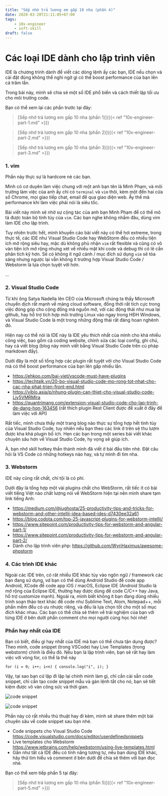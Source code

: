 ```yaml
---
title: "Sếp nhớ trả lương em gấp 10 nha (phần 4)"
date: 2020-03-20T21:11:05+07:00
tags:
    - 10x-engineer
    - soft-skill
draft: false
---
```


# Các loại IDE dành cho lập trình viên

IDE là chương trình dành để viết các dòng lệnh ấy các bạn, IDE nếu chọn và cài đặt đúng không thể nghi ngờ gì có thể boost performance của bạn lên cả trăm lần.

Trong bài này, mình sẽ chia sẻ một số IDE phổ biến và cách thiết lập tối ưu cho môi trường code.

Bạn có thể xem lại các phần trước tại đây:
>[Sếp nhớ trả lương em gấp 10 nha (phần 1)]({{< ref "10x-engineer-part-1.md" >}})

>[Sếp nhớ trả lương em gấp 10 nha (phần 2)]({{< ref "10x-engineer-part-2.md" >}})

>[Sếp nhớ trả lương em gấp 10 nha (phần 3)]({{< ref "10x-engineer-part-3.md" >}})


### 1. vim

Phần này thực sự là hardcore nè các bạn.

Mình có cơ duyên làm việc chung với một anh bạn tên là Minh Phạm, và môi trường làm việc của anh ấy chỉ có ```terminal``` và ```vim``` thôi, kèm một đến hai cửa sổ Chrome, mọi giao tiếp chat, email để qua giao diện web. Ấy thế mà performance khi làm việc phải nói là siêu tốc.

Bài viết này mình sẽ nhờ sự cộng tác của anh bạn Minh Phạm để có thể mô tả được toàn bộ tinh túy của ```vim```. Các bạn nghe không nhầm đâu, dùng vim làm IDE cho lập trình.

Tuy nhiên trước hết, mình khuyến cáo bài viết này có thể hơi extreme, trong thực tế, các IDE như Visual Studio Code hay WebStorm đều có nhiều tiện ích mở rộng siêu hay, mặc dù không phủ nhận ```vim``` rất flexible và cũng có vô vàn tiện ích mở rộng nhưng xét về nhiều mặt khi code và debug thì có lẽ cần phân tích kỹ hơn. Sẽ có không ít ngữ cảnh / mục đích sử dụng ```vim``` sẽ tỏa sáng nhưng ngược lại vẫn không ít trường hợp Visual Studio Code / Webstorm là lựa chọn tuyệt vời hơn.

...

### 2. Visual Studio Code

Từ khi ông Satya Nadella lên CEO của Microsoft chúng ta thấy Microsoft chuyển dịch rất mạnh về mảng cloud software, đồng thời rất tích cực trong việc đóng góp cho cộng đồng mã nguồn mở, với các động thái như mua lại github, hay hỗ trợ tích hợp môi trường Linux vào ngay trong HĐH Windows, và Visual Studio Code là một trong những động thái rất đáng hoan nghênh đó.

Hiện nay có thể nói là IDE này là IDE yêu thích nhất của mình cho khá nhiều công việc, bao gồm cả coding website, chỉnh sửa các loại config, ghi chú, hay cả viết blog (blog này mình viết bằng Visual Studio Code trên cú pháp markdown đấy).

Dưới đây là một số tổng hợp các plugin rất tuyệt vời cho Visual Studio Code mà có thể boost performance của bạn lên gấp nhiều lần.

* https://ehkoo.com/bai-viet/vscode-must-have-plugins
* https://techtalk.vn/20-bo-visual-studio-code-mo-rong-tot-nhat-cho-cac-nha-phat-trien-front-end.html
* https://viblo.asia/p/nhung-plugin-can-thiet-cho-visual-studio-code-Ljy5VMRMlra
* https://quantrimang.com/extension-visual-studio-code-cho-lap-trinh-de-dang-hon-163456
(rất thích plugin Rest Client được đề xuất ở đây để làm việc với API)

Rất tiếc, mình chưa thấy một trang blog nào thực sự tổng hợp hết tinh tùy của Visual Studio Code, tuy nhiên nếu bạn theo các link ở trên sẽ thu lượm được kha khá plugin bổ ích. Hẹn các bạn trong một series bài viết khác chuyên sâu hơn về Visual Studio Code, hy vọng sẽ giúp ích.

À, bạn nhớ skill hotkey thần thánh mình đã viết ở bài đầu tiên nhé. Đặt câu hỏi là VS Code có những hotkeys nào hay, và tự mình đi tìm nha.

### 3. Webstorm

IDE này cũng rất chất, chỉ tội là có phí.

Dưới đây là tổng hợp một vài plugins chất cho WebStorm, rất tiếc ít có bài viết tiếng Việt nào chất lượng nói về WebStorm hiện tại nên mình share tạm link tiếng Anh:
* https://medium.com/@jughosta/25-productivity-tips-and-tricks-for-webstorm-and-other-intellij-idea-based-ides-d7430ee32a61
* https://blog.codota.com/top-25-javascript-plugins-for-webstorm-intellij/
* https://www.sitepoint.com/productivity-tips-for-webstorm-and-angular-part-1/
* https://www.sitepoint.com/productivity-tips-for-webstorm-and-angular-part-2/
* Dành cho lập trình viên php: https://github.com/WyriHaximus/awesome-phpstorm

### 4. Các trình IDE khác 

Ngoài các IDE trên, có rât nhiều IDE khác tùy vào ngôn ngữ / framework các bạn đang sử dụng, vd bạn có thể dùng Android Studio để code app Android, XCode để code app iOS / macOS, Eclipse IDE (Android Studio là mở rộng của Eclipse IDE, thường hay được dùng để code C/C++ hay Java, hỗ trợ customize mạnh). Ngoài ra, mình biết không ít bạn đang dùng nhiều trình soạn thảo text khác để code như Sublime Text, Atom, Notepad++, mỗi phần mềm đều có ưu nhược riêng, và đều là lựa chọn tốt cho một số mục đích khác nhau. Các bạn có thể chia sẻ thêm về trải nghiệm của bạn với từng IDE ở bên dưới phần comment cho mọi người cùng học hỏi nhé!

### Phần hay nhất của IDE

Bạn có biết, điều gì hay nhất của IDE mà bạn có thể chưa tận dụng được?
Theo mình, code snippet (trong VSCode) hay Live Templates (trong webstorm) chính là điều đó.
Nếu bạn là lập trình viên, bạn sẽ rất hay làm việc với vòng for, có thể là thế này

```for (i = 0; i++; i<n) { console.log("i", i); }```

Vậy, tại sao bạn cứ lặp đi lặp lại chính mình làm gì, chỉ cần cài sẵn code snippet, chỉ cần tạo code snippet mẫu và gán lệnh tắt cho nó, bạn sẽ tiết kiệm được vô vàn công sức và thời gian.

![code snippet](/img/10x-code-snippets.gif "VS Code")

![code snippet](/img/10x-live-templates.gif "Webstorm")

Phần này có rất nhiều thủ thuật hay đi kèm, mình sẽ share thêm một bài chuyên sâu về code snippet sau bạn nhé.

* Code snippets cho Visual Studio Code https://code.visualstudio.com/docs/editor/userdefinedsnippets
* Live templates cho Webstorm https://www.jetbrains.com/help/webstorm/using-live-templates.html
* Gần như tất cả IDE đều có tính năng tương tự, nếu bạn dùng IDE khác, hãy thử tìm hiểu và comment ở bên dưới để chia sẻ thêm với bạn đọc nhé.

Bạn có thể xem tiếp phần 5 tại đây:
>[Sếp nhớ trả lương em gấp 10 nha (phần 5)]({{< ref "10x-engineer-part-5.md" >}})

